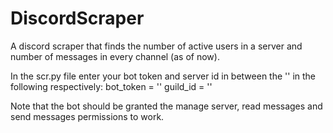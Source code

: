 # DiscordScraper
A discord scraper that finds the number of active users in a server and number of messages in every channel (as of now).

In the scr.py file enter your bot token and server id in between the '' in the following respectively:
bot_token = ''
guild_id = ''

Note that the bot should be granted the manage server, read messages and send messages permissions to work.
